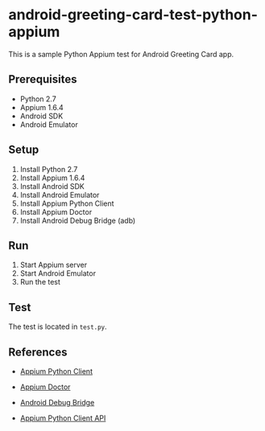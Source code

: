 # android-greeting-card-test-python-appium

This is a sample Python Appium test for Android Greeting Card app.

## Prerequisites

* Python 2.7
* Appium 1.6.4
* Android SDK
* Android Emulator

## Setup

1. Install Python 2.7
2. Install Appium 1.6.4
3. Install Android SDK
4. Install Android Emulator
5. Install Appium Python Client
6. Install Appium Doctor
7. Install Android Debug Bridge (adb)

## Run

1. Start Appium server
2. Start Android Emulator
3. Run the test

## Test

The test is located in `test.py`.

## References

* [Appium Python Client](github.com/appium/python-clien...)

* [Appium Doctor](  github.com/appium/appium-doct...)

* [Android Debug Bridge](developer.android.com/studio/...)

* [Appium Python Client API](appium.github.io/python-clien...)


